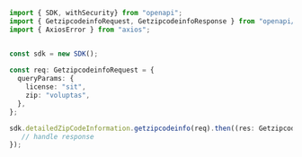 <!-- Start SDK Example Usage -->
```typescript
import { SDK, withSecurity} from "openapi";
import { GetzipcodeinfoRequest, GetzipcodeinfoResponse } from "openapi/src/sdk/models/operations";
import { AxiosError } from "axios";


const sdk = new SDK();
    
const req: GetzipcodeinfoRequest = {
  queryParams: {
    license: "sit",
    zip: "voluptas",
  },
};

sdk.detailedZipCodeInformation.getzipcodeinfo(req).then((res: GetzipcodeinfoResponse | AxiosError) => {
   // handle response
});
```
<!-- End SDK Example Usage -->